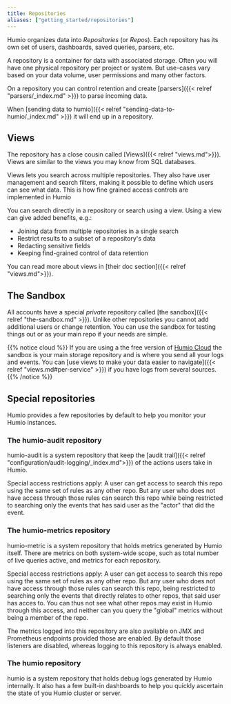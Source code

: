 ```yaml
---
title: Repositories
aliases: ["getting_started/repositories"]
---
```


Humio organizes data into _Repositories_ (or _Repos_). Each repository has its
own set of users, dashboards, saved queries, parsers, etc.

A repository is a container for data with associated storage.
Often you will have one physical repository per project or system. But use-cases
vary based on your data volume, user permissions and many other factors.

On a repository you can control retention and create
[parsers]({{< relref "parsers/_index.md" >}}) to parse incoming data.

When [sending data to humio]({{< relref "sending-data-to-humio/_index.md" >}}) it will end up in a repository.

## Views

The repository has a close cousin called [Views]({{< relref "views.md">}}).
Views are similar to the views you may know from SQL databases.

Views lets you search across multiple repositories. They also have user management and search filters, making it possible to define which users can see what data.
This is how fine grained access controls are implemented in Humio

You can search directly in a repository or search using a
view.
 Using a view can give added benefits, e.g.:

- Joining data from multiple repositories in a single search
- Restrict results to a subset of a repository's data
- Redacting sensitive fields
- Keeping find-grained control of data retention

You can read more about views in [their doc section]({{< relref "views.md">}}).  

## The Sandbox

All accounts have a special _private_ repository called [the sandbox]({{< relref "the-sandbox.md" >}}). Unlike other
repositories you cannot add additional users or change retention. You can use the sandbox for testing things out
or as your main repo if your needs are simple.

{{% notice cloud %}}
If you are using a the free version of [Humio Cloud](https://cloud.humio.com) the sandbox
is your main storage repository and is where you send all your logs and events. You can
[use views to make your data easier to navigate]({{< relref "views.md#per-service" >}})
if you have logs from several sources.
{{% /notice %}}



## Special repositories

Humio provides a few repositories by default to help you monitor your Humio instances.


### The humio-audit repository

humio-audit is a system repository that keep the [audit trail]({{< relref "configuration/audit-logging/_index.md">}}) of the actions users take in Humio.

Special access restrictions apply: A user can get access to search
this repo using the same set of rules as any other repo. But any user
who does not have access through those rules can search this repo
while being restricted to searching only the events that has said user
as the "actor" that did the event.


### The humio-metrics repository

humio-metric is a system repository that holds metrics generated by Humio itself. There are metrics on both system-wide scope, such as total number of live queries active, and metrics for each repository.

Special access restrictions apply: A user can get access to search
this repo using the same set of rules as any other repo. But any user
who does not have access through those rules can search this repo,
being restricted to searching only the events that directly relates to
other repos, that said user has acces to. You can thus not see what
other repos may exist in Humio through this access, and neither can
you query the "global" metrics without being a member of the repo.

The metrics logged into this repository are also available on JMX and
Prometheus endpoints provided those are enabled. By default those
listeners are disabled, whereas logging to this repository is always
enabled.


### The humio repository

humio is a system repository that holds debug logs generated by Humio
internally.  It also has a few built-in dashboards to help you quickly
ascertain the state of you Humio cluster or server.

